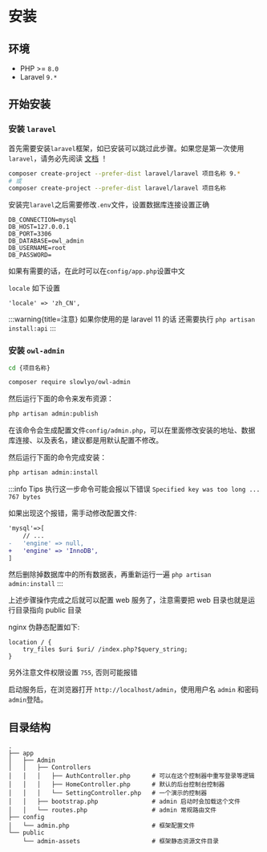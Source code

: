 # 安装

## 环境

- PHP >= `8.0`
- Laravel `9.*`



## 开始安装

### 安装 `laravel`

首先需要安装`laravel`框架，如已安装可以跳过此步骤。如果您是第一次使用`laravel`，请务必先阅读 [文档](https://learnku.com/docs/laravel/9.x/installation/12200) ！

```bash
composer create-project --prefer-dist laravel/laravel 项目名称 9.*
# 或
composer create-project --prefer-dist laravel/laravel 项目名称
```

安装完`laravel`之后需要修改`.env`文件，设置数据库连接设置正确

```
DB_CONNECTION=mysql
DB_HOST=127.0.0.1
DB_PORT=3306
DB_DATABASE=owl_admin
DB_USERNAME=root
DB_PASSWORD=
```

如果有需要的话，在此时可以在`config/app.php`设置中文

`locale` 如下设置

```
'locale' => 'zh_CN',
```

:::warning{title=注意}
如果你使用的是 laravel 11 的话 
还需要执行 `php artisan install:api`
:::

### 安装 `owl-admin`

```bash
cd {项目名称}

composer require slowlyo/owl-admin
```

然后运行下面的命令来发布资源：

```bash
php artisan admin:publish
```

在该命令会生成配置文件`config/admin.php`，可以在里面修改安装的地址、数据库连接、以及表名，建议都是用默认配置不修改。

然后运行下面的命令完成安装：

```bash
php artisan admin:install
```

:::info Tips
执行这一步命令可能会报以下错误 `Specified key was too long ... 767 bytes` 

如果出现这个报错，需手动修改配置文件: 

```diff title="config/database.php"
'mysql'=>[
    // ...
-   'engine' => null,
+   'engine' => 'InnoDB',
]
```

然后删除掉数据库中的所有数据表，再重新运行一遍 `php artisan admin:install` 
:::



上述步骤操作完成之后就可以配置 web 服务了，注意需要把 web 目录也就是运行目录指向 public 目录

nginx 伪静态配置如下:

```
location / {
    try_files $uri $uri/ /index.php?$query_string;
}
```



另外注意文件权限设置 `755`, 否则可能报错

启动服务后，在浏览器打开 `http://localhost/admin`，使用用户名 `admin` 和密码 `admin`登陆。

## 目录结构

```
.
├── app
│   ├── Admin
│   │   ├── Controllers
│   │   │   ├── AuthController.php      # 可以在这个控制器中重写登录等逻辑
│   │   │   ├── HomeController.php      # 默认的后台控制台控制器
│   │   │   └── SettingController.php   # 一个演示的控制器
│   │   ├── bootstrap.php               # admin 启动时会加载这个文件
│   │   └── routes.php                  # admin 常规路由文件
├── config
│   └── admin.php                       # 框架配置文件
└── public
    └── admin-assets                    # 框架静态资源文件目录
```
